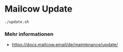 # Mailcow Update

```
./update.sh
```

### Mehr informationen
+ https://docs.mailcow.email/de/maintenance/update/
